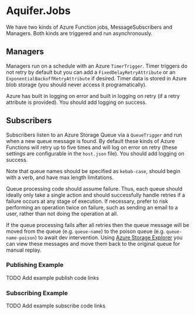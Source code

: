 # Aquifer.Jobs

We have two kinds of Azure Function jobs, MessageSubscribers and Managers. Both kinds are triggered and run asynchronously.

## Managers

Managers run on a schedule with an Azure `TimerTrigger`. Timer triggers do not retry by default but you can add a `FixedDelayRetryAttribute`
or an `ExponentialBackoffRetryAttribute` if desired. Timer data is stored in Azure blob storage (you should never access it
programatically).

Azure has built in logging on error and built in logging on retry (if a retry attribute is provided). You should add logging on success.

## Subscribers

Subscribers listen to an Azure Storage Queue via a `QueueTrigger` and run when a new queue message is found.
By default these kinds of Azure Functions will retry up to five times and will log on error on retry
(these settings are configurable in the `host.json` file). You should add logging on success.

Note that queue names should be specified as `kebab-case`, should begin with a verb, and have max length limitations.

Queue processing code should assume failure. Thus, each queue should ideally only take a single action and should successfully handle
retries
if a failure occurs at any stage of execution. If necessary, prefer to risk performing an operation twice on failure,
such as sending an email to a user, rather than not doing the operation at all.

If the queue processing fails after all retries then the queue message will be moved from the
queue (e.g. `queue-name`) to the poison queue (e.g. `queue-name-poison`) to await dev intervention.
Using [Azure Storage Explorer](https://azure.microsoft.com/en-us/products/storage/storage-explorer) you can view these messages
and move them back to the original queue for manual replay.

### Publishing Example

TODO Add example publish code links

### Subscribing Example

TODO Add example subscribe code links